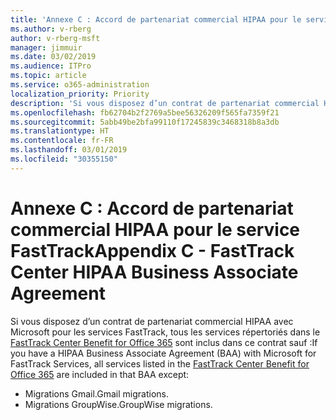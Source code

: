 ```yaml
---
title: 'Annexe C : Accord de partenariat commercial HIPAA pour le service FastTrack'
ms.author: v-rberg
author: v-rberg-msft
manager: jimmuir
ms.date: 03/02/2019
ms.audience: ITPro
ms.topic: article
ms.service: o365-administration
localization_priority: Priority
description: 'Si vous disposez d’un contrat de partenariat commercial HIPAA avec Microsoft pour les services FastTrack, tous les services répertoriés dans le FastTrack Center Benefit for Office 365 sont inclus dans ce contrat sauf :'
ms.openlocfilehash: fb62704b2f2769a5bee56326209f565fa7359f21
ms.sourcegitcommit: 5abb49be2bfa99110f17245839c3468318b8a3db
ms.translationtype: HT
ms.contentlocale: fr-FR
ms.lasthandoff: 03/01/2019
ms.locfileid: "30355150"
---
```

# <a name="appendix-c---fasttrack-center-hipaa-business-associate-agreement"></a><span data-ttu-id="a01d1-103">Annexe C : Accord de partenariat commercial HIPAA pour le service FastTrack</span><span class="sxs-lookup"><span data-stu-id="a01d1-103">Appendix C - FastTrack Center HIPAA Business Associate Agreement</span></span>

<span data-ttu-id="a01d1-104">Si vous disposez d’un contrat de partenariat commercial HIPAA avec Microsoft pour les services FastTrack, tous les services répertoriés dans le [FastTrack Center Benefit for Office 365](O365-fasttrack-benefit-for-office-365.md) sont inclus dans ce contrat sauf :</span><span class="sxs-lookup"><span data-stu-id="a01d1-104">If you have a HIPAA Business Associate Agreement (BAA) with Microsoft for FastTrack Services, all services listed in the [FastTrack Center Benefit for Office 365](O365-fasttrack-benefit-for-office-365.md) are included in that BAA except:</span></span> 
  
- <span data-ttu-id="a01d1-105">Migrations Gmail.</span><span class="sxs-lookup"><span data-stu-id="a01d1-105">Gmail migrations.</span></span>   
- <span data-ttu-id="a01d1-106">Migrations GroupWise.</span><span class="sxs-lookup"><span data-stu-id="a01d1-106">GroupWise migrations.</span></span>
    

